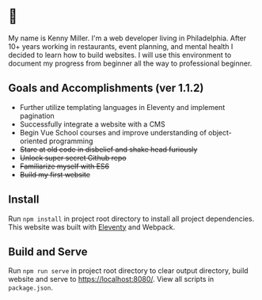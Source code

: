 # 👋

My name is Kenny Miller.  I'm a web developer living in Philadelphia.  After 10+ years working in restaurants, event planning, and mental health I decided to learn how to build websites.  I will use this environment to document my progress from beginner all the way to professional beginner.  

## Goals and Accomplishments (ver 1.1.2)

- Further utilize templating languages in Eleventy and implement pagination
- Successfully integrate a website with a CMS
- Begin Vue School courses and improve understanding of object-oriented programming
- ~~Stare at old code in disbelief and shake head furiously~~
- ~~Unlock super secret Github repo~~
- ~~Familiarize myself with ES6~~
- ~~Build my first website~~

## Install

Run `npm install` in project root directory to install all project dependencies.  This website was built with [Eleventy](https://11ty.dev/) and Webpack.  

## Build and Serve

Run `npm run serve` in project root directory to clear output directory, build website and serve to [https://localhost:8080/](https://localhost:8080/).  View all scripts in `package.json`.
